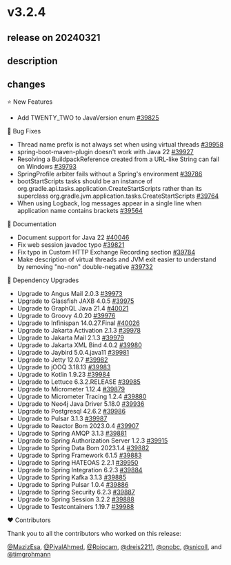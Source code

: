 # v3.2.4

## release on 20240321

## description

## changes

⭐ New Features

* Add TWENTY_TWO to JavaVersion enum <a href="https://github.com/spring-projects/spring-boot/issues/39825" data-hovercard-type="issue" data-hovercard-url="/spring-projects/spring-boot/issues/39825/hovercard">#39825</a>

🐞 Bug Fixes

* Thread name prefix is not always set when using virtual threads <a href="https://github.com/spring-projects/spring-boot/pull/39958" data-hovercard-type="pull_request" data-hovercard-url="/spring-projects/spring-boot/pull/39958/hovercard">#39958</a>
* spring-boot-maven-plugin doesn't work with Java 22 <a href="https://github.com/spring-projects/spring-boot/issues/39927" data-hovercard-type="issue" data-hovercard-url="/spring-projects/spring-boot/issues/39927/hovercard">#39927</a>
* Resolving a BuildpackReference created from a URL-like String can fail on Windows <a href="https://github.com/spring-projects/spring-boot/issues/39793" data-hovercard-type="issue" data-hovercard-url="/spring-projects/spring-boot/issues/39793/hovercard">#39793</a>
* SpringProfile arbiter fails without a Spring's environment <a href="https://github.com/spring-projects/spring-boot/issues/39786" data-hovercard-type="issue" data-hovercard-url="/spring-projects/spring-boot/issues/39786/hovercard">#39786</a>
* bootStartScripts tasks should be an instance of org.gradle.api.tasks.application.CreateStartScripts rather than its superclass org.gradle.jvm.application.tasks.CreateStartScripts <a href="https://github.com/spring-projects/spring-boot/issues/39764" data-hovercard-type="issue" data-hovercard-url="/spring-projects/spring-boot/issues/39764/hovercard">#39764</a>
* When using Logback, log messages appear in a single line when application name contains brackets <a href="https://github.com/spring-projects/spring-boot/issues/39564" data-hovercard-type="issue" data-hovercard-url="/spring-projects/spring-boot/issues/39564/hovercard">#39564</a>

📔 Documentation

* Document support for Java 22 <a href="https://github.com/spring-projects/spring-boot/issues/40046" data-hovercard-type="issue" data-hovercard-url="/spring-projects/spring-boot/issues/40046/hovercard">#40046</a>
* Fix web session javadoc typo <a href="https://github.com/spring-projects/spring-boot/pull/39821" data-hovercard-type="pull_request" data-hovercard-url="/spring-projects/spring-boot/pull/39821/hovercard">#39821</a>
* Fix typo in Custom HTTP Exchange Recording section <a href="https://github.com/spring-projects/spring-boot/issues/39784" data-hovercard-type="issue" data-hovercard-url="/spring-projects/spring-boot/issues/39784/hovercard">#39784</a>
* Make description of virtual threads and JVM exit easier to understand by removing "no-non" double-negative <a href="https://github.com/spring-projects/spring-boot/issues/39732" data-hovercard-type="issue" data-hovercard-url="/spring-projects/spring-boot/issues/39732/hovercard">#39732</a>

🔨 Dependency Upgrades

* Upgrade to Angus Mail 2.0.3 <a href="https://github.com/spring-projects/spring-boot/issues/39973" data-hovercard-type="issue" data-hovercard-url="/spring-projects/spring-boot/issues/39973/hovercard">#39973</a>
* Upgrade to Glassfish JAXB 4.0.5 <a href="https://github.com/spring-projects/spring-boot/issues/39975" data-hovercard-type="issue" data-hovercard-url="/spring-projects/spring-boot/issues/39975/hovercard">#39975</a>
* Upgrade to GraphQL Java 21.4 <a href="https://github.com/spring-projects/spring-boot/issues/40021" data-hovercard-type="issue" data-hovercard-url="/spring-projects/spring-boot/issues/40021/hovercard">#40021</a>
* Upgrade to Groovy 4.0.20 <a href="https://github.com/spring-projects/spring-boot/issues/39976" data-hovercard-type="issue" data-hovercard-url="/spring-projects/spring-boot/issues/39976/hovercard">#39976</a>
* Upgrade to Infinispan 14.0.27.Final <a href="https://github.com/spring-projects/spring-boot/issues/40026" data-hovercard-type="issue" data-hovercard-url="/spring-projects/spring-boot/issues/40026/hovercard">#40026</a>
* Upgrade to Jakarta Activation 2.1.3 <a href="https://github.com/spring-projects/spring-boot/issues/39978" data-hovercard-type="issue" data-hovercard-url="/spring-projects/spring-boot/issues/39978/hovercard">#39978</a>
* Upgrade to Jakarta Mail 2.1.3 <a href="https://github.com/spring-projects/spring-boot/issues/39979" data-hovercard-type="issue" data-hovercard-url="/spring-projects/spring-boot/issues/39979/hovercard">#39979</a>
* Upgrade to Jakarta XML Bind 4.0.2 <a href="https://github.com/spring-projects/spring-boot/issues/39980" data-hovercard-type="issue" data-hovercard-url="/spring-projects/spring-boot/issues/39980/hovercard">#39980</a>
* Upgrade to Jaybird 5.0.4.java11 <a href="https://github.com/spring-projects/spring-boot/issues/39981" data-hovercard-type="issue" data-hovercard-url="/spring-projects/spring-boot/issues/39981/hovercard">#39981</a>
* Upgrade to Jetty 12.0.7 <a href="https://github.com/spring-projects/spring-boot/issues/39982" data-hovercard-type="issue" data-hovercard-url="/spring-projects/spring-boot/issues/39982/hovercard">#39982</a>
* Upgrade to jOOQ 3.18.13 <a href="https://github.com/spring-projects/spring-boot/issues/39983" data-hovercard-type="issue" data-hovercard-url="/spring-projects/spring-boot/issues/39983/hovercard">#39983</a>
* Upgrade to Kotlin 1.9.23 <a href="https://github.com/spring-projects/spring-boot/issues/39984" data-hovercard-type="issue" data-hovercard-url="/spring-projects/spring-boot/issues/39984/hovercard">#39984</a>
* Upgrade to Lettuce 6.3.2.RELEASE <a href="https://github.com/spring-projects/spring-boot/issues/39985" data-hovercard-type="issue" data-hovercard-url="/spring-projects/spring-boot/issues/39985/hovercard">#39985</a>
* Upgrade to Micrometer 1.12.4 <a href="https://github.com/spring-projects/spring-boot/issues/39879" data-hovercard-type="issue" data-hovercard-url="/spring-projects/spring-boot/issues/39879/hovercard">#39879</a>
* Upgrade to Micrometer Tracing 1.2.4 <a href="https://github.com/spring-projects/spring-boot/issues/39880" data-hovercard-type="issue" data-hovercard-url="/spring-projects/spring-boot/issues/39880/hovercard">#39880</a>
* Upgrade to Neo4j Java Driver 5.18.0 <a href="https://github.com/spring-projects/spring-boot/issues/39936" data-hovercard-type="issue" data-hovercard-url="/spring-projects/spring-boot/issues/39936/hovercard">#39936</a>
* Upgrade to Postgresql 42.6.2 <a href="https://github.com/spring-projects/spring-boot/issues/39986" data-hovercard-type="issue" data-hovercard-url="/spring-projects/spring-boot/issues/39986/hovercard">#39986</a>
* Upgrade to Pulsar 3.1.3 <a href="https://github.com/spring-projects/spring-boot/issues/39987" data-hovercard-type="issue" data-hovercard-url="/spring-projects/spring-boot/issues/39987/hovercard">#39987</a>
* Upgrade to Reactor Bom 2023.0.4 <a href="https://github.com/spring-projects/spring-boot/issues/39907" data-hovercard-type="issue" data-hovercard-url="/spring-projects/spring-boot/issues/39907/hovercard">#39907</a>
* Upgrade to Spring AMQP 3.1.3 <a href="https://github.com/spring-projects/spring-boot/issues/39881" data-hovercard-type="issue" data-hovercard-url="/spring-projects/spring-boot/issues/39881/hovercard">#39881</a>
* Upgrade to Spring Authorization Server 1.2.3 <a href="https://github.com/spring-projects/spring-boot/issues/39915" data-hovercard-type="issue" data-hovercard-url="/spring-projects/spring-boot/issues/39915/hovercard">#39915</a>
* Upgrade to Spring Data Bom 2023.1.4 <a href="https://github.com/spring-projects/spring-boot/issues/39882" data-hovercard-type="issue" data-hovercard-url="/spring-projects/spring-boot/issues/39882/hovercard">#39882</a>
* Upgrade to Spring Framework 6.1.5 <a href="https://github.com/spring-projects/spring-boot/issues/39883" data-hovercard-type="issue" data-hovercard-url="/spring-projects/spring-boot/issues/39883/hovercard">#39883</a>
* Upgrade to Spring HATEOAS 2.2.1 <a href="https://github.com/spring-projects/spring-boot/issues/39950" data-hovercard-type="issue" data-hovercard-url="/spring-projects/spring-boot/issues/39950/hovercard">#39950</a>
* Upgrade to Spring Integration 6.2.3 <a href="https://github.com/spring-projects/spring-boot/issues/39884" data-hovercard-type="issue" data-hovercard-url="/spring-projects/spring-boot/issues/39884/hovercard">#39884</a>
* Upgrade to Spring Kafka 3.1.3 <a href="https://github.com/spring-projects/spring-boot/issues/39885" data-hovercard-type="issue" data-hovercard-url="/spring-projects/spring-boot/issues/39885/hovercard">#39885</a>
* Upgrade to Spring Pulsar 1.0.4 <a href="https://github.com/spring-projects/spring-boot/issues/39886" data-hovercard-type="issue" data-hovercard-url="/spring-projects/spring-boot/issues/39886/hovercard">#39886</a>
* Upgrade to Spring Security 6.2.3 <a href="https://github.com/spring-projects/spring-boot/issues/39887" data-hovercard-type="issue" data-hovercard-url="/spring-projects/spring-boot/issues/39887/hovercard">#39887</a>
* Upgrade to Spring Session 3.2.2 <a href="https://github.com/spring-projects/spring-boot/issues/39888" data-hovercard-type="issue" data-hovercard-url="/spring-projects/spring-boot/issues/39888/hovercard">#39888</a>
* Upgrade to Testcontainers 1.19.7 <a href="https://github.com/spring-projects/spring-boot/issues/39988" data-hovercard-type="issue" data-hovercard-url="/spring-projects/spring-boot/issues/39988/hovercard">#39988</a>

❤️ Contributors

Thank you to all the contributors who worked on this release:

<a class="user-mention notranslate" data-hovercard-type="user" data-hovercard-url="/users/MazizEsa/hovercard" data-octo-click="hovercard-link-click" data-octo-dimensions="link_type:self" href="https://github.com/MazizEsa">@MazizEsa</a>, <a class="user-mention notranslate" data-hovercard-type="user" data-hovercard-url="/users/PiyalAhmed/hovercard" data-octo-click="hovercard-link-click" data-octo-dimensions="link_type:self" href="https://github.com/PiyalAhmed">@PiyalAhmed</a>, <a class="user-mention notranslate" data-hovercard-type="user" data-hovercard-url="/users/Roiocam/hovercard" data-octo-click="hovercard-link-click" data-octo-dimensions="link_type:self" href="https://github.com/Roiocam">@Roiocam</a>, <a class="user-mention notranslate" data-hovercard-type="user" data-hovercard-url="/users/dreis2211/hovercard" data-octo-click="hovercard-link-click" data-octo-dimensions="link_type:self" href="https://github.com/dreis2211">@dreis2211</a>, <a class="user-mention notranslate" data-hovercard-type="user" data-hovercard-url="/users/onobc/hovercard" data-octo-click="hovercard-link-click" data-octo-dimensions="link_type:self" href="https://github.com/onobc">@onobc</a>, <a class="user-mention notranslate" data-hovercard-type="user" data-hovercard-url="/users/snicoll/hovercard" data-octo-click="hovercard-link-click" data-octo-dimensions="link_type:self" href="https://github.com/snicoll">@snicoll</a>, and <a class="user-mention notranslate" data-hovercard-type="user" data-hovercard-url="/users/timgrohmann/hovercard" data-octo-click="hovercard-link-click" data-octo-dimensions="link_type:self" href="https://github.com/timgrohmann">@timgrohmann</a>

